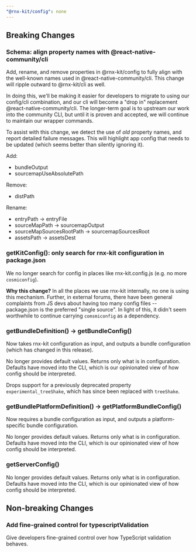 ```yaml
---
"@rnx-kit/config": none
---
```


## Breaking Changes

### Schema: align property names with @react-native-community/cli

Add, rename, and remove properties in @rnx-kit/config to fully align with the
well-known names used in @react-native-community/cli. This change will ripple
outward to @rnx-kit/cli as well.

In doing this, we'll be making it easier for developers to migrate to using our
config/cli combination, and our cli will become a "drop in" replacement
@react-native-community/cli. The longer-term goal is to upstream our work into
the community CLI, but until it is proven and accepted, we will continue to
maintain our wrapper commands.

To assist with this change, we detect the use of _old_ property names, and
report detailed failure messages. This will highlight app config that needs to
be updated (which seems better than silently ignoring it).

Add:

- bundleOutput
- sourcemapUseAbsolutePath

Remove:

- distPath

Rename:

- entryPath -> entryFile
- sourceMapPath -> sourcemapOutput
- sourceMapSourcesRootPath -> sourcemapSourcesRoot
- assetsPath -> assetsDest

### getKitConfig(): only search for rnx-kit configuration in package.json

We no longer search for config in places like rnx-kit.config.js (e.g. no more
`cosmiconfig`).

**Why this change?** In all the places we use rnx-kit internally, no one is
using this mechanism. Further, in external forums, there have been general
complaints from JS devs about having too many config files -- package.json is
the preferred "single source". In light of this, it didn't seem worthwhile to
continue carrying `comsmiconfig` as a dependency.

### getBundleDefinition() -> getBundleConfig()

Now takes rnx-kit configuration as input, and outputs a bundle configuration
(which has changed in this release).

No longer provides default values. Returns only what is in configuration.
Defaults have moved into the CLI, which is our opinionated view of how config
should be interpreted.

Drops support for a previously deprecated property `experimental_treeShake`,
which has since been replaced with `treeShake`.

### getBundlePlatformDefinition() -> getPlatformBundleConfig()

Now requires a bundle configuration as input, and outputs a platform-specific
bundle configuration.

No longer provides default values. Returns only what is in configuration.
Defaults have moved into the CLI, which is our opinionated view of how config
should be interpreted.

### getServerConfig()

No longer provides default values. Returns only what is in configuration.
Defaults have moved into the CLI, which is our opinionated view of how config
should be interpreted.

## Non-breaking Changes

### Add fine-grained control for typescriptValidation

Give developers fine-grained control over how TypeScript validation behaves.
